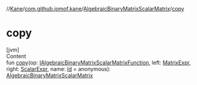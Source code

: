 //[Kane](../../index.md)/[com.github.jomof.kane](../index.md)/[AlgebraicBinaryMatrixScalarMatrix](index.md)/[copy](copy.md)



# copy  
[jvm]  
Content  
fun [copy](copy.md)(op: [IAlgebraicBinaryMatrixScalarMatrixFunction](../-i-algebraic-binary-matrix-scalar-matrix-function/index.md), left: [MatrixExpr](../-matrix-expr/index.md), right: [ScalarExpr](../-scalar-expr/index.md), name: [Id](../../com.github.jomof.kane.impl/index.md#%5Bcom.github.jomof.kane.impl%2FId%2F%2F%2FPointingToDeclaration%2F%5D%2FClasslikes%2F-1221086991) = anonymous): [AlgebraicBinaryMatrixScalarMatrix](index.md)  



